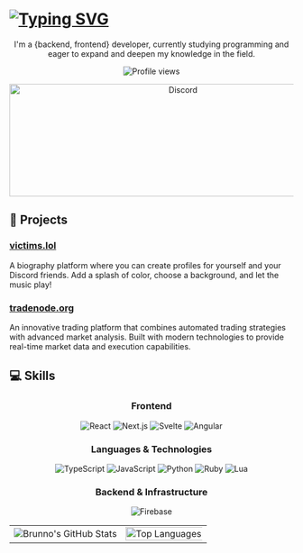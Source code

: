 # [![Typing SVG](https://readme-typing-svg.herokuapp.com?color=e6dc2e&lines=Hi,+I'm+Brunno+:D)](https://git.io/typing-svg)
<p align="center">
  I'm a {backend, frontend} developer, currently studying programming and eager to expand and deepen my knowledge in the field.
</p>
<p align="center">
  <img src="https://komarev.com/ghpvc/?username=crynew&label=Profile%20views&color=0e75b6&style=flat" alt="Profile views" />
</p>
<p align="center">
    <img src="https://api.victims.lol/api/discord-arts/profile-image/73598582153805824?borderColor=%23000000&usernameColor=%23ffffff&customSubtitle=Full-Stack+Developer&backgroundBrightness=0&moreBackgroundBlur=true&badgesFrame=true&&&" alt="Discord" width="600" height="200" />
</p>

## 🚀 Projects

### [victims.lol](https://victims.lol)
A biography platform where you can create profiles for yourself and your Discord friends. Add a splash of color, choose a background, and let the music play!

### [tradenode.org](https://tradenode.org)
An innovative trading platform that combines automated trading strategies with advanced market analysis. Built with modern technologies to provide real-time market data and execution capabilities.

## 💻 Skills

<div align="center">
  
### Frontend
![React](https://img.shields.io/badge/React-20232A?style=for-the-badge&logo=react&logoColor=61DAFB)
![Next.js](https://img.shields.io/badge/Next.js-000000?style=for-the-badge&logo=next.js&logoColor=white)
![Svelte](https://img.shields.io/badge/Svelte-4A4A55?style=for-the-badge&logo=svelte&logoColor=FF3E00)
![Angular](https://img.shields.io/badge/Angular-DD0031?style=for-the-badge&logo=angular&logoColor=white)

### Languages & Technologies
![TypeScript](https://img.shields.io/badge/TypeScript-007ACC?style=for-the-badge&logo=typescript&logoColor=white)
![JavaScript](https://img.shields.io/badge/JavaScript-F7DF1E?style=for-the-badge&logo=javascript&logoColor=black)
![Python](https://img.shields.io/badge/Python-3776AB?style=for-the-badge&logo=python&logoColor=white)
![Ruby](https://img.shields.io/badge/Ruby-CC342D?style=for-the-badge&logo=ruby&logoColor=white)
![Lua](https://img.shields.io/badge/Lua-2C2D72?style=for-the-badge&logo=lua&logoColor=white)

### Backend & Infrastructure
![Firebase](https://img.shields.io/badge/Firebase-039BE5?style=for-the-badge&logo=Firebase&logoColor=white)

</div>

<div align="center">
  <table>
    <tr>
      <td>
        <img src="https://github-readme-stats.vercel.app/api?username=crynew&show_icons=true&theme=dark&hide_border=true&layout=compact&include_all_commits=true&count_private=true" alt="Brunno's GitHub Stats" />
      </td>
      <td>
        <img width="200%" src="https://github-readme-stats.vercel.app/api/top-langs?username=crynew&theme=dark&hide_border=true&layout=compact&langs_count=7" alt="Top Languages" />
      </td>
    </tr>
  </table>
</div>
